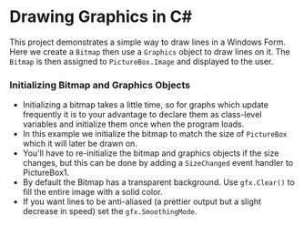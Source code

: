 # Drawing Graphics in C#
This project demonstrates a simple way to draw lines in a Windows Form. Here we create a `Bitmap` then use a `Graphics` object to draw lines on it. The `Bitmap` is then assigned to `PictureBox.Image` and displayed to the user.

### Initializing Bitmap and Graphics Objects
* Initializing a bitmap takes a little time, so for graphs which update frequently it is to your advantage to declare them as class-level variables and initialize them once when the program loads.
* In this example we initialize the bitmap to match the size of `PictureBox` which it will later be drawn on. 
* You'll have to re-initialize the bitmap and graphics objects if the size changes, but this can be done by adding a `SizeChanged` event handler to PictureBox1.
* By default the Bitmap has a transparent background. Use `gfx.Clear()` to fill the entire image with a solid color.
* If you want lines to be anti-aliased (a prettier output but a slight decrease in speed) set the `gfx.SmoothingMode`.

